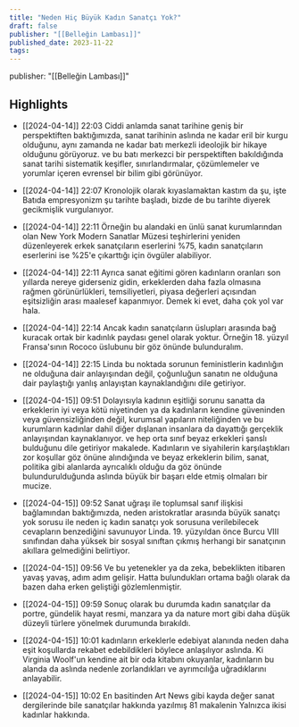 ```yaml
---
title: "Neden Hiç Büyük Kadın Sanatçı Yok?"
draft: false
publisher: "[[Belleğin Lambası]]"
published_date: 2023-11-22
tags:
---
```

publisher: "[[Belleğin Lambası]]"


## Highlights
* [[2024-04-14]] 22:03  Ciddi anlamda sanat tarihine geniş bir perspektiften baktığımızda, sanat tarihinin aslında ne kadar eril bir kurgu olduğunu, aynı zamanda ne kadar batı merkezli ideolojik bir hikaye olduğunu görüyoruz. ve bu batı merkezci bir perspektiften bakıldığında sanat tarihi sistematik keşifler, sınırlandırmalar, çözümlemeler ve yorumlar içeren evrensel bir bilim gibi görünüyor.

* [[2024-04-14]] 22:07  Kronolojik olarak kıyaslamaktan kastım da şu, işte Batıda empresyonizm şu tarihte başladı, bizde de bu tarihte diyerek gecikmişlik vurgulanıyor.

* [[2024-04-14]] 22:11  Örneğin bu alandaki en ünlü sanat kurumlarından olan New York Modern Sanatlar Müzesi teşhirlerini yeniden düzenleyerek erkek sanatçıların eserlerini %75, kadın sanatçıların eserlerini ise %25'e çıkarttığı için övgüler alabiliyor.

* [[2024-04-14]] 22:11  Ayrıca sanat eğitimi gören kadınların oranları son yıllarda nereye giderseniz gidin, erkeklerden daha fazla olmasına rağmen görünürlükleri, temsiliyetleri, piyasa değerleri açısından eşitsizliğin arası maalesef kapanmıyor. Demek ki evet, daha çok yol var hala.

* [[2024-04-14]] 22:14  Ancak kadın sanatçıların üslupları arasında bağ kuracak ortak bir kadınlık paydası genel olarak yoktur. Örneğin 18. yüzyıl Fransa'sının Rococo üslubunu bir göz önünde bulunduralım.

* [[2024-04-14]] 22:15  Linda bu noktada sorunun feministlerin kadınlığın ne olduğuna dair anlayışından değil, çoğunluğun sanatın ne olduğuna dair paylaştığı yanlış anlayıştan kaynaklandığını dile getiriyor.

* [[2024-04-15]] 09:51  Dolayısıyla kadının eşitliği sorunu sanatta da erkeklerin iyi veya kötü niyetinden ya da kadınların kendine güveninden veya güvensizliğinden değil, kurumsal yapıların niteliğinden ve bu kurumların kadınlar dahil diğer dışlanan insanlara da dayattığı gerçeklik anlayışından kaynaklanıyor. ve hep orta sınıf beyaz erkekleri şanslı bulduğunu dile getiriyor makalede. Kadınların ve siyahilerin karşılaştıkları zor koşullar göz önüne alındığında ve beyaz erkeklerin bilim, sanat, politika gibi alanlarda ayrıcalıklı olduğu da göz önünde bulundurulduğunda aslında büyük bir başarı elde etmiş olmaları bir mucize.

* [[2024-04-15]] 09:52  Sanat uğraşı ile toplumsal sanıf ilişkisi bağlamından baktığımızda, neden aristokratlar arasında büyük sanatçı yok sorusu ile neden iç kadın sanatçı yok sorusuna verilebilecek cevapların benzediğini savunuyor Linda. 19. yüzyıldan önce Burcu VIII sınıfından daha yüksek bir sosyal sınıftan çıkmış herhangi bir sanatçının akıllara gelmediğini belirtiyor.

* [[2024-04-15]] 09:56  Ve bu yetenekler ya da zeka, bebeklikten itibaren yavaş yavaş, adım adım gelişir. Hatta bulundukları ortama bağlı olarak da bazen daha erken geliştiği gözlemlenmiştir.

* [[2024-04-15]] 09:59  Sonuç olarak bu durumda kadın sanatçılar da portre, gündelik hayat resmi, manzara ya da nature mort gibi daha düşük düzeyli türlere yönelmek durumunda bırakıldı.

* [[2024-04-15]] 10:01  kadınların erkeklerle edebiyat alanında neden daha eşit koşullarda rekabet edebildikleri böylece anlaşılıyor aslında. Ki Virginia Woolf'un kendine ait bir oda kitabını okuyanlar, kadınların bu alanda da aslında nedenle zorlandıkları ve ayrımcılığa uğradıklarını anlayabilir.

* [[2024-04-15]] 10:02  En basitinden Art News gibi kayda değer sanat dergilerinde bile sanatçılar hakkında yazılmış 81 makalenin Yalnızca ikisi kadınlar hakkında.

